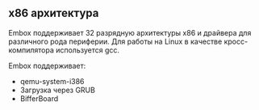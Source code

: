 ## x86 архитектура

Embox поддерживает 32 разрядную архитектуры x86 и драйвера для различного рода периферии. Для работы на Linux в качестве кросс-компилятора используется gcc.

Embox поддерживает:

* qemu-system-i386
* Загрузка через GRUB
* BifferBoard

